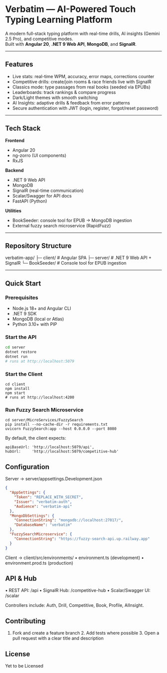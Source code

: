 # Verbatim — AI-Powered Touch Typing Learning Platform

A modern full-stack typing platform with real-time drills, AI insights (Gemini 2.5 Pro), and competitive modes.  
Built with **Angular 20**, **.NET 9 Web API**, **MongoDB**, and **SignalR**.

---

## Features

- Live stats: real-time WPM, accuracy, error maps, corrections counter  
- Competitive drills: create/join rooms & race friends live with SignalR  
- Classics mode: type passages from real books (seeded via EPUBs)  
- Leaderboards: track rankings & compare progress  
- Dark/Light themes with smooth switching  
- AI Insights: adaptive drills & feedback from error patterns  
- Secure authentication with JWT (login, register, forgot/reset password)  

---

## Tech Stack

**Frontend**  
- Angular 20  
- ng-zorro (UI components)  
- RxJS  

**Backend**  
- .NET 9 Web API  
- MongoDB  
- SignalR (real-time communication)  
- Scalar/Swagger for API docs
- FastAPI (Python)

**Utilities**  
- BookSeeder: console tool for EPUB → MongoDB ingestion  
- External fuzzy search microservice (RapidFuzz)

---

## Repository Structure
verbatim-app/
├─ client/         # Angular SPA
├─ server/         # .NET 9 Web API + SignalR
└─ BookSeeder/     # Console tool for EPUB ingestion

---

## Quick Start

### Prerequisites
- Node.js 18+ and Angular CLI  
- .NET 9 SDK  
- MongoDB (local or Atlas)
- Python 3.10+ with PIP

### Start the API
```bash
cd server
dotnet restore
dotnet run
# runs at http://localhost:5079
```

### Start the Client
```
cd client
npm install
npm start
# runs at http://localhost:4200
```

### Run Fuzzy Search Microservice
```
cd server/MicroServices/FuzzySearch
pip install --no-cache-dir -r requirements.txt
uvicorn FuzzySearch:app --host 0.0.0.0 --port 8080
```

By default, the client expects:
```
apiBaseUrl: 'http://localhost:5079/api',
hubUrl:     'http://localhost:5079/competitive-hub'
```

## Configuration

Server → server/appsettings.Development.json
```json
{
  "AppSettings": {
    "Token": "REPLACE_WITH_SECRET",
    "Issuer": "verbatim-auth",
    "Audience": "verbatim-api"
  },
  "MongoDbSettings": {
    "ConnectionString": "mongodb://localhost:27017/",
    "DatabaseName": "verbatim"
  },
  "FuzzySearchMicroservice": {
    "ConnectionString": "https://fuzzy-search-api.up.railway.app"
  }
}
```

Client → client/src/environments/
	•	environment.ts (development)
	•	environment.prod.ts (production)

## API & Hub
  •	REST API: /api
  •	SignalR Hub: /competitive-hub
  •	Scalar/Swagger UI: /scalar

Controllers include: Auth, Drill, Competitive, Book, Profile, AIInsight.

## Contributing
  1. Fork and create a feature branch
	2. Add tests where possible
	3. Open a pull request with a clear title and description

## License
Yet to be Licensed




